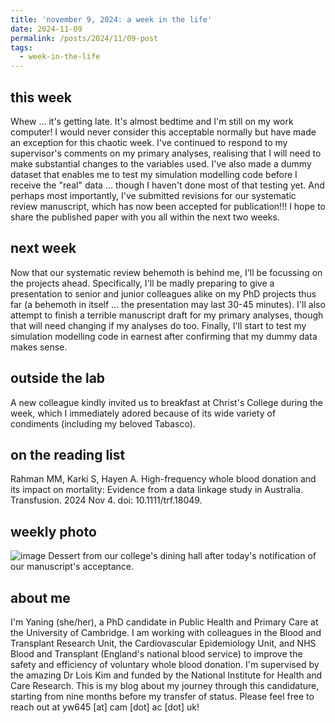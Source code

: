 ```yaml
---
title: 'november 9, 2024: a week in the life'
date: 2024-11-09
permalink: /posts/2024/11/09-post
tags:
  - week-in-the-life
---
```


this week
------
Whew ... it's getting late. It's almost bedtime and I'm still on my work computer! I would never consider this acceptable normally but have made an exception for this chaotic week. I've continued to respond to my supervisor's comments on my primary analyses, realising that I will need to make substantial changes to the variables used. I've also made a dummy dataset that enables me to test my simulation modelling code before I receive the "real" data ... though I haven't done most of that testing yet. And perhaps most importantly, I've submitted revisions for our systematic review manuscript, which has now been accepted for publication!!! I hope to share the published paper with you all within the next two weeks.

next week
------
Now that our systematic review behemoth is behind me, I'll be focussing on the projects ahead. Specifically, I'll be madly preparing to give a presentation to senior and junior colleagues alike on my PhD projects thus far (a behemoth in itself ... the presentation may last 30-45 minutes). I'll also attempt to finish a terrible manuscript draft for my primary analyses, though that will need changing if my analyses do too. Finally, I'll start to test my simulation modelling code in earnest after confirming that my dummy data makes sense.

outside the lab
------
A new colleague kindly invited us to breakfast at Christ's College during the week, which I immediately adored because of its wide variety of condiments (including my beloved Tabasco). 

on the reading list
------
Rahman MM, Karki S, Hayen A. High-frequency whole blood donation and its impact on mortality: Evidence from a data linkage study in Australia. Transfusion. 2024 Nov 4. doi: 10.1111/trf.18049.

weekly photo
------
![image](https://github.com/user-attachments/assets/a9096a7f-0214-4c28-a0c1-7a96bf91b8ba)
Dessert from our college's dining hall after today's notification of our manuscript's acceptance.

about me
------
I'm Yaning (she/her), a PhD candidate in Public Health and Primary Care at the University of Cambridge. I am working with colleagues in the Blood and Transplant Research Unit, the Cardiovascular Epidemiology Unit, and NHS Blood and Transplant (England's national blood service) to improve the safety and efficiency of voluntary whole blood donation. I'm supervised by the amazing Dr Lois Kim and funded by the National Institute for Health and Care Research. This is my blog about my journey through this candidature, starting from nine months before my transfer of status. Please feel free to reach out at yw645 [at] cam [dot] ac [dot] uk!
